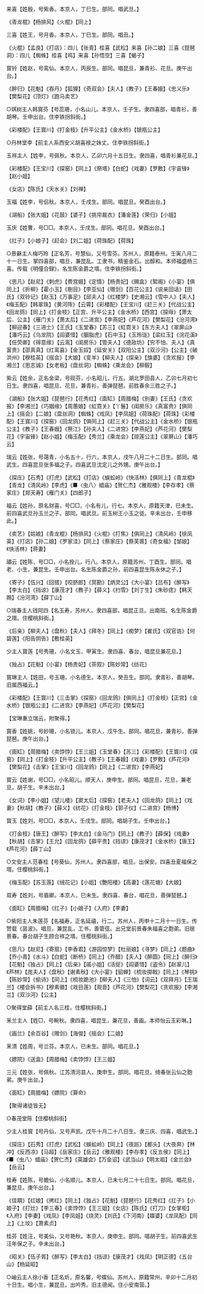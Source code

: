 <!-- { "loadSidebar": true } -->
来喜【姓殷，号紫香。本京人，丁巳生。部同。唱武旦。】

《青龙棍》【杨排风】《火棍》【同上】

三喜【姓王，号月香。本京人，丁巳生。部同。唱丑。】

《火棍》【孟良】《打店》：四儿【张青】桂喜【武松】来喜【孙二娘】三喜《琵琶洞》：四儿【蜘蛛】桂喜【鸡】来喜【孙悟空】三喜【蝎子】

寳铃【姓赵，号鸾仙。本京人，丙辰生。部同。唱昆旦，兼青衫、花旦。庚午出台。】

《醉归》【花魁】《吞丹》【狐狸】《奇双会》【夫人】《教子》【王春娥】《忠义乐》【樊梨花】《顶灯》《跑马卖艺》


○琪树主人韩寳芬【号蕊珊，小名山儿。本京人，壬子生。隶四喜部，唱青衫，善胡琴。壬申出台。住李铁拐斜街。】

《彩楼配》【王寳川】《打金枝》【升平公主】《金水桥》【银瓶公主】


○丹林堂李【前主人系西安义胡喜禄之妹丈。住李铁拐斜街。】

玉祥主人【姓李，号佩秋。本京人，乙卯六月十五日生。隶四喜，唱青衫兼花旦。】

《彩楼配》【王宝川】《探窑》【同上】《祭塔》【白蛇】《戏妻》【罗敷】《宇宙锋》【赵小姐】

《女店》【陈氏】《天水关》【刘禅】

玉福【姓李，号侣秋。本京人，壬戌生。部同。唱昆旦。癸酉出台。】

《湖船》【张大姐】《花鼓》【婆子】《挑帘裁衣》【潘金莲】《荣归》【小姐】

玉庆【姓曹，号□□。本京人，壬戌生。部同。唱花旦。癸酉出台。】

《扛子》【小娘子】《赶会》【刘二姐】《荷珠配》【荷珠】


○景龢主人梅巧玲【正名芳，号慧仙，又号雪芬。苏州人，原籍泰州。壬寅八月二十一日生。掌四喜部，唱旦，兼昆乱。工隶书，精鉴金石。出醇和。本师福盛杨三喜。传载《明僮合録》，名生陈金爵之壻。住李铁拐斜街。】

《思凡》【赵尼】《刺虎》【费宫娥】《定情》【杨贵妃】《赐盒》《絮阁》《小宴》【俱同上】《折柳》【霍小玉】《剔目》【李亚仙】《赠剑》【百花公主】《说亲回话》【田氏】《双铃记》【赵玉】《万事足》【邱夫人】《红楼梦》【史湘云】《雪中人》【夫人】《梅玉配》【韩翠珠】《黄河阵》【云霄】《彩楼配》【王宝川】《赶三关》【代战公主】《回龙鸽》【同上】《打金枝》【正宫、升平公主】《金水桥》【西宫】《探母》【萧太后、公主】《雁门关》【萧太后】《二进宫》【李燕妃】《芦花河》【樊梨花】《汾河湾》【柳迎春】《三进士》【王氏】《玉堂春》【苏三】《虹霓关》【东方夫人】《翠屏山》【潘巧云】《乌龙院》【阎婆惜】《胭脂虎》【石中玉】《玉玲珑》【梁红玉】《浣花溪》【任荧卿】《得意缘》【云鸾】《闺房乐》【管夫人】《德政坊》【穷不怕、夫人】《真富贵》【邵真真】《红鸾喜》【金玉奴】《延安关》【双阳公主】《双沙河》【公主】《破洪州》【穆桂英】《摇会》【大娘】《变羊》【柳夫人】《探亲》【旗婆】《贪欢报》【李湘兰】《思志诚》【女老板】《盘丝洞》【蜘蛛】《乘龙会》【柳毅】

紫云【姓余，正名金梁，号砚芬，小名昭儿，行五。湖北罗田县人，乙卯七月初七日生。隶四喜，唱昆旦、花旦，兼青衫，善弹琵琶。前胜春余三胜之子。】

《湖船》【张大姐】《琵琶行》【花秀红】《面缸》【周腊梅】《别妻》【王氏】《贪欢报》【李湘兰】《巧姻缘》【周蕙娘】《虹霓关》【丫鬟】《闺房乐》《真富贵》【俱同上】《摇会》【二娘】《盘丝洞》【蜘蛛】《戏凤》【李凤姐】《荷珠配》【荷珠】《彩楼配》【王寳川】《探窑》《回龙鸽》【俱同上】《赶三关》【代战公主】《金水桥》【银瓶公主】《教子》【王春娥】《祭江》【孙夫人】《二进宫》【李燕妃】《芦花河》【樊梨花】《宇宙锋》【赵小姐】《梅玉配》【秀兰】《乘龙会》【琼莲公主】《翠屏山》【潘巧云】

瑞云【姓张，号蔼青，小名五十，行六，本京人，戌午八月二十二日生。部同。唱武生。四喜昆旦张多福之子。四喜武旦沈定儿之外甥。庚午出台。】

《探庄》【石秀】《打虎》【武松】《打店》《蜈蚣岭》《快活林》【俱同上】《青龙棍》【青龙】《清风岭》【李虎】《■〈虫八〉蜡庙》【贺仁杰】《雅观楼》【李存孝】《蔡家庄》【郑天寿】《雁门关》【四郎子】

福云【姓孙，原名财喜，号□□，小名有儿，行七。本京人，原籍天津，巳未生。前四喜武旦孙玉兰之子。部同。唱武旦。前玉树王小玉之徒。辛未出台，壬申移此。】

《卖艺》【姑娘】《青龙棍》【杨排风】《火棍》《打焦》【俱同上】《清风岭》【徐凤英】《打店》【孙二娘】《罗家洼》【同上】《蔡家庄》【蔡芙蓉】《奇女福》【邹娘】《快活林》【蒋妻】

璛云【姓陈，号□□，小名拴儿，行八。本京人，原籍苏州，丁酉生。部同。唱老、小生，兼昆生。壬申出台。名生陈金爵之孙，前四喜昆生陈永休之子。】

《寄子》【伍兴】《回猎》【咬脐郎】《冥勘》【炳灵公】《大小宴》【吕布】《醉写》【李太白】《挡谅》【康茂才】《教子》【薛义】《扫雪》【刘丁生】《朱砂痣》【韩天赐】《汾河湾》【薛丁山】


○瑞春主人钱阿四【名玉寿，苏州人。隶四喜部，唱昆正旦。出南班。名生陈金爵之壻。住樱桃斜街。】

《后亲》【柳夫人】《盘秋》【夫人】《拜冬》【同上】《痴梦》【崔氏】《双官诰》【何碧莲】《阳告阴告》【敷桂英】

少主人寳莲【号秀珊，小名文玉，甲寅生。隶四喜、春台，唱昆旦兼花旦。】

《独占》【花魁】《小宴》【杨贵妃】《茶叙》【陈妙常】《纺花》

寳琳主人【姓田，号玉珊，小名德生。本京人，癸丑生。部同。隶青衫，善胡琴。旧属西福云。】

《彩楼配》【王寳川】《三击掌》《探窑》《回龙鸽》【俱同上】《打金枝》【正宫】《金水桥》【银瓶公主】《二进宫》【李燕妃】《芦花河》【樊梨花】

【宝琳重立瑞云，附聚得。】

寳香【姓姚，号妙珊，小名锁儿。本京人，戊午生。部同。唱花旦，兼青衫，善弹琵琶。庚午出台。】

《面缸》【周腊梅】《卖饽饽》【王三姐】《玉堂春》【苏三】《彩楼配》【王寳川】《探窑》【同上】《打金枝》【升平公主】《教子》【王春娥】《戏妻》【罗敷】《芦花河》【樊梨花】《击掌》【王宝川】《回龙鸽》【同上】《二进宫》【李燕妃】

寳云【姓谢，号□□，小名昭儿。顺天人，庚申生。部同。唱昆旦，花旦，兼老旦，胡子生。辛未出台。】

《女词》【李小姐】《望儿楼》【窦太后】《探窑》【老夫人】《回龙鸽》【同上】《戏妻》【秋胡】《教子》【薛义】《纺花》《打金枝》【郭子仪】《二进宫》【杨博】

寳玉【姓刘，号□□，本京人，壬戌生。部同。唱胡子生。壬申出台。】

《打金枝》【唐王】《醉写》【李太白】《金马门》【同上】《教子》【薛保】《戏妻》【秋胡】《击掌》【王允】《回龙鸽》【薛平贵】《挡谅》【康茂才】《金水桥》【唐王】《芦花河》【薛丁山】


○文安主人范春桂【号葵仙，苏州人。隶四喜部，唱旦。出保安。四喜丑夏福保之壻。住樱桃斜街。】

《梅玉配》【苏玉莲】《绒花记》【小姐】《艶阳楼》【高妻】《莲花塘》【大娘】

双寿【姓刘，号眉卿。本京人，巳未生。隶四喜、春台，唱花旦，善弹琵琶。】

《面缸》【周腊梅】《扛子》【小娘子】《入府》【李妻】


○紫阳主人朱莲芬【名福寿，正名延禧，行二。苏州人，丙申十二月十一日生。传赞载《昙波》。唱旦，兼昆乱，工书，善管弦。出兄堂前景春朱福喜之胞弟。旧居景春。春台胡子生顾合祥之壻。住樱桃斜街。】

《思凡》【赵尼】《寄扇》【李香君】《游园惊梦》【杜丽娘】《寻梦》【同上】《题曲》【乔小青】《水斗》【白蛇】《断桥》【同上】《乔醋》【夫人】《醉圆》【同上】《醉归》【花魁】《独占》【同上】《后亲》【戚小姐】《活捉》【阎婆惜】《盗令》【赵翠儿】《芦林》【庞夫人】《盘秋》【谢素秋】《大小宴》【貂蝉】《梳妆掷戟》【同上】《琴挑》【陈妙常】《偷诗》【同上】《梳妆跪池》【柳夫人】《三怕》【词云】《双拜月》【王瑞兰】《楼会拆书》【穆素徽】《戏目莲》【观音】《芦花河》【樊梨花】《贪欢报》【李湘兰】《双沙河》【公主】


○聚得堂薛【前主人名三桂，住樱桃斜街。】

釆兰主人【姓□，号畹秋。隶四喜，唱昆生，兼花旦，善画。本师怡云玉彩琳。】

《画兰》【余百谷】《赠剑》【海俊】《摇会》【二娘】

釆清【姓周，号兰芬。本京人，已未生。部同。唱花旦。】

《嫖院》《送盒》【周腊梅】《卖饽饽》【王三姐】

三元【姓张，号佩秋。江苏清河县人，庚申生。部同。唱花旦。绮春张云仙之胞弟。庚午出台。】

《面缸》【周腊梅】《嫖院》《算命》

【聚得诸徒皆无】


○春茂堂陈【住樱桃斜街】

少主人桂寳【号丹仙，又号声凯。戊午十月二十八日生。隶三庆、四喜，唱武生。】

《探庄》【石秀】《打虎》【武松】《蜈蚣岭》【同上】《夜廵》【都头】《大夜奔》【林冲】《反西凉》【马超】《岳家庄》【岳云】《雅观楼》【李存孝】《反五侯》【同上】《■〈虫八〉蜡庙》【贺仁杰】《英雄会》【万金诏】《武当山》【明太祖】《金兰会》【岳云】

桂寿【姓陈，号蟾仙，小名顺儿。本京人，已未七月二十七日生。部同。唱花旦，兼昆旦。庚午出台。】

《佳期》【红娘】《拷红》【同上】《独占》【花魁】《琵琶行》【花秀红】《扛子》【小娘子】《打灶》【李三春】《卖饽饽》【王三姐】《女店》【陈氏】《打刀》【女掌柜】《入府》【李妻】《戏凤》【李凤姐】《烧灵》【刘氏】《下河南》【媒婆】《龙凤配》【同上】《上坟》【萧素贞】

桂芬【姓汪，号美仙，又号艳秋。本京人，庚申生。部同。唱胡子生。前四喜武生汪年保之子。辛未出台。】

《昭关》【伍子胥】《醉写》【李太白】《挡谅》【康茂才】《戏凤》【明正德】《五台山》【杨延昭】


○岫云主人徐小香【正名炘，原名馨，号蝶仙。苏州人，原籍常州，辛卯十二月初十日生。唱小生，兼昆旦。出吟秀。旧主德闻。住小安南营。】

